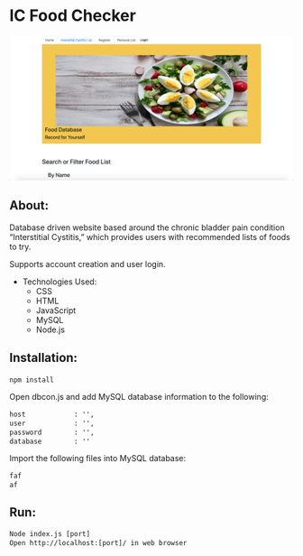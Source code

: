 # IC Food Checker

![IC Food Checker](https://github.com/patrickdicks/IC_Food_Checker/blob/master/IC_Food_Checker.png)

## About:
Database driven website based around the chronic bladder pain condition “Interstitial Cystitis,” which provides users with recommended lists of foods to try.

Supports account creation and user login. 

* Technologies Used:
  * CSS
  * HTML
  * JavaScript
  * MySQL
  * Node.js

## Installation:
```
npm install
```
Open dbcon.js and add MySQL database information to the following:
```
host            : '',
user            : '',
password        : '',
database        : ''
```

Import the following files into MySQL database:
```
faf
af
```


## Run:
```
Node index.js [port]
Open http://localhost:[port]/ in web browser
```
